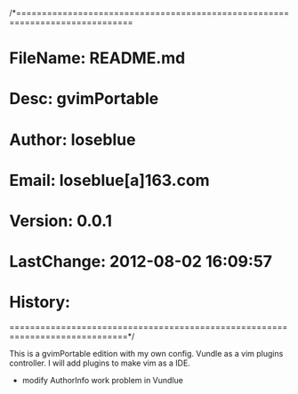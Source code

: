 /*=============================================================================
#     FileName: README.md
#         Desc: gvimPortable
#       Author: loseblue
#        Email: loseblue[a]163.com
#      Version: 0.0.1
#   LastChange: 2012-08-02 16:09:57
#      History:
=============================================================================*/

This is a gvimPortable edition with my own config.
Vundle as a vim plugins controller.
I will add plugins to make vim as a IDE.

* modify AuthorInfo work problem in Vundlue
